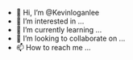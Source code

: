 - 👋 Hi, I’m @Kevinloganlee
- 👀 I’m interested in ...
- 🌱 I’m currently learning ...
- 💞️ I’m looking to collaborate on ...
- 📫 How to reach me ...

<!---
Kevinloganlee/Kevinloganlee is a ✨ special ✨ repository because its `README.md` (this file) appears on your GitHub profile.
You can click the Preview link to take a look at your changes.
--->
